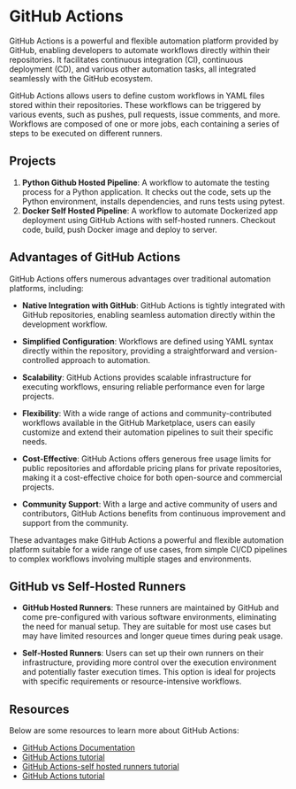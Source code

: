 # GitHub Actions

GitHub Actions is a powerful and flexible automation platform provided by GitHub, enabling developers to automate workflows directly within their repositories. It facilitates continuous integration (CI), continuous deployment (CD), and various other automation tasks, all integrated seamlessly with the GitHub ecosystem.

GitHub Actions allows users to define custom workflows in YAML files stored within their repositories. These workflows can be triggered by various events, such as pushes, pull requests, issue comments, and more. Workflows are composed of one or more jobs, each containing a series of steps to be executed on different runners.

## Projects

1. **Python Github Hosted Pipeline**: A workflow to automate the testing process for a Python application. It checks out the code, sets up the Python environment, installs dependencies, and runs tests using pytest.
2. **Docker Self Hosted Pipeline**: A workflow to automate Dockerized app deployment using GitHub Actions with self-hosted runners. Checkout code, build, push Docker image and deploy to server.

## Advantages of GitHub Actions

GitHub Actions offers numerous advantages over traditional automation platforms, including:

- **Native Integration with GitHub**: GitHub Actions is tightly integrated with GitHub repositories, enabling seamless automation directly within the development workflow.

- **Simplified Configuration**: Workflows are defined using YAML syntax directly within the repository, providing a straightforward and version-controlled approach to automation.

- **Scalability**: GitHub Actions provides scalable infrastructure for executing workflows, ensuring reliable performance even for large projects.

- **Flexibility**: With a wide range of actions and community-contributed workflows available in the GitHub Marketplace, users can easily customize and extend their automation pipelines to suit their specific needs.

- **Cost-Effective**: GitHub Actions offers generous free usage limits for public repositories and affordable pricing plans for private repositories, making it a cost-effective choice for both open-source and commercial projects.

- **Community Support**: With a large and active community of users and contributors, GitHub Actions benefits from continuous improvement and support from the community.

These advantages make GitHub Actions a powerful and flexible automation platform suitable for a wide range of use cases, from simple CI/CD pipelines to complex workflows involving multiple stages and environments.

## GitHub vs Self-Hosted Runners

- **GitHub Hosted Runners**: These runners are maintained by GitHub and come pre-configured with various software environments, eliminating the need for manual setup. They are suitable for most use cases but may have limited resources and longer queue times during peak usage.

- **Self-Hosted Runners**: Users can set up their own runners on their infrastructure, providing more control over the execution environment and potentially faster execution times. This option is ideal for projects with specific requirements or resource-intensive workflows.

## Resources

Below are some resources to learn more about GitHub Actions:

- [GitHub Actions Documentation](https://docs.github.com/en/actions)
- [GitHub Actions tutorial](https://www.youtube.com/watch?v=K3RqgDPCjYs)
- [GitHub Actions-self hosted runners tutorial](https://www.youtube.com/watch?v=Rb2pUKdmdYo)
- [GitHub Actions tutorial](https://www.youtube.com/watch?v=R8_veQiYBjI&list=PLy7NrYWoggjzSIlwxeBbcgfAdYoxCIrM2&index=1)


